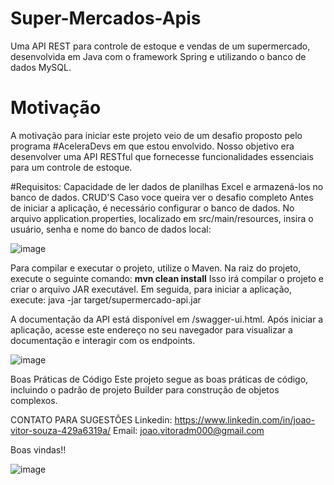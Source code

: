 # Super-Mercados-Apis
Uma API REST para controle de estoque e vendas de um supermercado, desenvolvida em Java com o framework Spring e utilizando o banco de dados MySQL.

# Motivação

A motivação para iniciar este projeto veio de um desafio proposto pelo programa #AceleraDevs em que estou envolvido. 
Nosso objetivo era desenvolver uma API RESTful que fornecesse funcionalidades essenciais
para um controle de estoque.

#Requisitos:
Capacidade de ler dados de planilhas Excel e armazená-los no banco de dados.
CRUD'S
Caso voce queira ver o desafio completo
Antes de iniciar a aplicação, é necessário configurar o banco de dados. 
No arquivo application.properties, localizado em src/main/resources,
insira o usuário, senha e nome do banco de dados local:


![image](https://github.com/joao25082001/Super-Mercados-Apis/assets/114589490/596d600f-f324-4e2e-a92f-3aec3fa91acb)



Para compilar e executar o projeto, utilize o Maven. Na raiz do projeto, execute o seguinte comando:
**mvn clean install**
Isso irá compilar o projeto e criar o arquivo JAR executável. Em seguida, para iniciar a aplicação, execute:
java -jar target/supermercado-api.jar

A documentação da API está disponível em /swagger-ui.html. Após iniciar a aplicação, acesse este endereço no seu navegador para visualizar a documentação e interagir com os endpoints.


![image](https://github.com/joao25082001/Super-Mercados-Apis/assets/114589490/3831ae2f-8a21-454c-9211-08b13102ed4a)

Boas Práticas de Código
Este projeto segue as boas práticas de código, incluindo o padrão de projeto Builder para construção de objetos complexos.

CONTATO PARA SUGESTÕES
Linkedin: https://www.linkedin.com/in/joao-vitor-souza-429a6319a/
Email: joao.vitoradm000@gmail.com

Boas vindas!!


![image](https://github.com/joao25082001/Super-Mercados-Apis/assets/114589490/6fd66a9a-415e-4832-88f0-1f2509f5c645)


